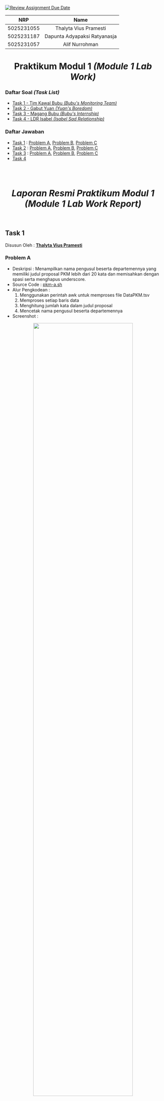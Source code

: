 [![Review Assignment Due Date](https://classroom.github.com/assets/deadline-readme-button-24ddc0f5d75046c5622901739e7c5dd533143b0c8e959d652212380cedb1ea36.svg)](https://classroom.github.com/a/nyzv0V02)
<div align=center>

|    NRP     |             Name             |
| :--------: | :--------------------------: |
| 5025231055 | Thalyta Vius Pramesti        |
| 5025231187 | Dapunta Adyapaksi Ratyanasja |
| 5025231057 | Alif Nurrohman               |

# **Praktikum Modul 1 _(Module 1 Lab Work)_**

</div>

### Daftar Soal _(Task List)_
- [Task 1 - Tim Kawal Bubu _(Bubu's Monitoring Team)_](/task-1/)
- [Task 2 - Gabut Yuan _(Yuan's Boredom)_](/task-2/)
- [Task 3 - Magang Bubu _(Bubu's Internship)_](/task-3/)
- [Task 4 - LDR Isabel _(Isabel Sad Relationship)_](/task-4/)

### Daftar Jawaban
- [Task 1](#task-1) : [Problem A](#problem-a), [Problem B](#problem-b), [Problem C](#problem-c)
- [Task 2](#task-2) : [Problem A](#problem-a-1), [Problem B](#problem-b-1), [Problem C](#problem-c-1)
- [Task 3](#task-3) : [Problem A](#problem-a-2), [Problem B](#problem-b-2), [Problem C](#problem-c-2)
- [Task 4](#task-4)

<br><br>  

<div align=center>

# *Laporan Resmi Praktikum Modul 1<br>_(Module 1 Lab Work Report)_*

</div>

<br>

## Task 1
Disusun Oleh : [**Thalyta Vius Pramesti**](https://github.com/thalytav)

### Problem A
- Deskripsi : Menampilkan nama pengusul beserta departemennya yang memiliki judul proposal PKM lebih dari 20 kata dan memisahkan dengan spasi serta menghapus underscore.
- Source Code : [pkm-a.sh](https://github.com/sisop-its-s24/praktikum-modul-1-a04/blob/main/task-1/pkm-a.sh)
- Alur Pengkodean :
  1. Menggunakan perintah awk untuk memproses file DataPKM.tsv
  2. Memproses setiap baris data
  3. Menghitung jumlah kata dalam judul proposal
  4. Mencetak nama pengusul beserta departemennya
- Screenshot :
<p align="center"><img width="80%" height="auto" src="https://github.com/sisop-its-s24/praktikum-modul-1-a04/assets/76211798/dcc045bb-fe9d-45ee-9eae-3143d06dc2b0"></img>

- Tingkat Kesulitan : Mudah

### Problem B
- Deskripsi : Menampilkan nama skema PKM yang paling diminati mahasiswa
- Source Code : [pkm-b.sh](https://github.com/sisop-its-s24/praktikum-modul-1-a04/blob/main/task-1/pkm-b.sh)
- Alur Pengkodean :
  1. Menggunakan perintah awk untuk memproses file DataPKM.tsv
  2. Menghitung jumlah proposal untuk setiap bidang penelitian
  3. Mengurutkan bidang penelitian berdasarkan jumlah proposal dari yang terbanyak hingga tersedikit
  4. Mencetak bidang penelitian dengan jumlah proposal terbanyak
- Screenshot :
<p align="center"><img width="80%" height="auto" src="https://github.com/sisop-its-s24/praktikum-modul-1-a04/assets/76211798/3885e543-c277-4138-9c54-99b2ff7675c0"></img>

- Tingkat Kesulitan : Mudah

### Problem C
- Deskripsi : Menampilkan list mahasiswa yang mengajukan 2 proposal PKM serta pembimbingnya
- Source Code : [pkm-c.sh](https://github.com/sisop-its-s24/praktikum-modul-1-a04/blob/main/task-1/pkm-c.sh)
- Alur Pengkodean :
  1. Menggunakan perintah awk untuk memproses file DataPKM.tsv
  2. Menghitung jumlah proposal untuk tiap mahasiswa
  3. Menyimpan nama lengkap mahasiswa untuk setiap dosen pembimbing
  4. Mencetak nama lengkap mahasiswa yang mengajukan 2 proposal beserta nama dosen pembimbing
- Screenshot :
<p align="center"><img width="80%" height="auto" src="https://github.com/sisop-its-s24/praktikum-modul-1-a04/assets/76211798/7848fa5c-96c3-4699-80da-e3d4fd73ef07"></img>

- Tingkat Kesulitan : Mudah

<br>

## Task 2
Disusun Oleh : [**Dapunta Adyapaksi Ratyanasja**](https://github.com/Dapunta)

### Problem A
- Deskripsi : Membuat Source Code Login untuk mencatat segala percobaan login
- Source Code : [yu_login.sh](https://github.com/sisop-its-s24/praktikum-modul-1-a04/blob/main/task-2/yu_login.sh)
- Alur Pengkodean :
  - Mengambil input username dan password dari pengguna
    ```bash
    read -p "Username : " username
    read -p "Password : " user_password
    ```
  - Mendeteksi file `data-pkm.csv` sebagai database dan file `log.txt` sebagai lokasi output
    ```bash
    file_path="../resources/data-pkm.csv"
    log_file="log.txt"
    ```
  - Melakukan looping untuk setiap baris dalam file, kemudian memberi kondisi jika **username** dan **password** yang telah diinput oleh user tadi cocok/tersedia dalam baris itu, maka user berhasil login
    ```bash
    while IFS=',' read -r no nama_pengusul...
      if [ "$nama_depan" == "$username" ]; then...
        if [ "$user_password" == "$password" ]; then...
    ```
  - Segala percobaan registrasi akan dicatat pada `log.txt`, baik yang berhasil maupun gagal
    ```bash
    logger() {
      echo "$(date +"%y/%m/%d %H:%M:%S") $1" >> "$log_file"
    }
    ```
- Screenshot :
<p align="center"><img width="80%" height="auto" src="https://github.com/sisop-its-s24/praktikum-modul-1-a04/assets/76211798/ca390b0f-c6cf-4d91-b218-bbdf7b0d1dc2"></img>

- Tingkat Kesulitan : Mudah

### Problem B
- Deskripsi : Membuat Source Code Register untuk mencatat segala percobaan registrasi dan menambah data baru
- Source Code : [yu_register.sh](https://github.com/sisop-its-s24/praktikum-modul-1-a04/blob/main/task-2/yu_register.sh)
- Alur Pengkodean :
  - Mendeteksi file `data-pkm.csv` sebagai database dan file `log.txt` sebagai lokasi output
    ```bash
    file_path="../resources/data-pkm.csv"
    log_file="log.txt"
    ```
  - Mengambil input Nama_Pengusul, Departemen, Fakultas, Judul, Pendamping (NIDN), dan Skema dari user
    ```bash
    read -p "Nama Pengusul : " nama_pengusul
    read ...
    ```
  - Mengecek apakah username sudah ada dalam database, jika sudah maka tidak bisa mendaftar
    ```bash
    if grep -q ",${nama_pengusul}," $file_path; then
      echo "Registrasi Gagal! Username Sudah Ada."
    ```
  - Jika username belum terdaftar, user bisa melanjutkan proses registrasi, kemudian data baru akan ditambahkan ke file `data-pkm.csv`
    ```bash
    new_line=$(printf "\n%s,%s,%s,%s,%s,%s,%s" "$proposal_number" "$nama_pengusul" "$departemen" "$fakultas" "$judul" "$pendamping" "$skema")
    echo -n "$new_line" >> "$file_path"
    ```
  - Segala percobaan registrasi akan dicatat pada `log.txt`, baik yang berhasil maupun gagal
    ```bash
    logger() {
      echo "$(date +"%y/%m/%d %H:%M:%S") $1" >> "$log_file"
    }
    ```
- Screenshot :
<p align="center"><img width="80%" height="auto" src="https://github.com/sisop-its-s24/praktikum-modul-1-a04/assets/76211798/3e72205e-a3a4-4763-b524-1c2c654f13d5"></img>

- Tingkat Kesulitan : Mudah

### Problem C
- Deskripsi : Membuat Source Code automasi untuk menyimpan username dan password ke dalam file lain
- Source Code : [yu_database.sh](https://github.com/sisop-its-s24/praktikum-modul-1-a04/blob/main/task-2/yu_database.sh)
- Alur Pengkodean :
  - Mendeteksi file `data-pkm.csv` sebagai source awal dan file `users.txt` sebagai lokasi output
    ```bash
    file_path="../resources/data-pkm.csv"
    log_file="users.txt"
    ```
  - Membaca setiap baris file untuk menemukan _username_ dan _password_
    ```bash
    while IFS=',' read -r no nama_pengusul...
      username=$(echo "$nama_pengusul"...
      ...
    ```
  - Menyimpan username dan password dalam file `users.txt`
    ```bash
    new=$(printf "\n%s,%s,%s" "$no" "$username" "$password")
    echo -n "$new" >> "$result"
    ```
  - Mengatur sistem automasi pada crontab. File bash tersebut akan dijalankan pada menit ke-0 setiap jamnya.
    ```bash
    0 * * * * chmod +x yu_database.sh && ./yu_database.sh
    ```
- Screenshot :
<p align="center"><img width="80%" height="auto" src="https://github.com/sisop-its-s24/praktikum-modul-1-a04/assets/76211798/7492ccd4-d7c8-4fe8-ba0a-f5e911006ec4"></img>

- Tingkat Kesulitan :
  - File bash : Mudah
  - File cron : Sulit

<br>

## Task 3
Disusun Oleh : [**Alif Nurrohman**](https://github.com/alifnurrohmans)

### Problem A
- Deksripsi : Membuat File Log untuk Monitoring RAM dan Size Suatu Directory
- Source Code : [minute_log.sh](https://github.com/sisop-its-s24/praktikum-modul-1-a04/blob/main/task-3/minute_log.sh)
- Alur Pengkodean :
  - Membuat function monitor metrics, yang menjalankan :
    1. Mengambil nilai metrics ram
    ```bash
    ram_metrics=$(free -m | awk 'NR==2 {
    total_ram=$2;              # Nilai kolom kedua adalah Total RAM
    used_ram=$3;               # Nilai kolom ketiga adalah RAM yang digunakan
    free_ram=$4;               # Nilai kolom keempat adalah RAM yang tersedia atau bebas
    shared_ram=$5;             # Nilai kolom kelima adalah RAM yang digunakan untuk alokasi memori bersama
    buffer_ram=$6;             # Nilai kolom keenam adalah RAM yang digunakan untuk buffering data
    available_ram=$7;          # Nilai kolom ketujuh adalah RAM yang tersedia untuk penggunaan, termasuk yang bebas dan yang digunakan untuk buffering

    # Menggabungkan nilai-nilai di atas dalam satu string yang dipisahkan dengan koma (,)
    print total_ram "," used_ram "," free_ram "," shared_ram "," buffer_ram "," available_ram
    }')
    ```
    2. Mengambil nilai swap
    ```bash
    swap_metrics=$(free -m | awk 'NR==3 {
    swap_total=$2;      # Nilai kolom kedua adalah Total Swap
    swap_used=$3;       # Nilai kolom ketiga adalah Swap yang digunakan
    swap_free=$4;       # Nilai kolom keempat adalah Swap yang tersedia atau bebas

    # Menggabungkan nilai-nilai di atas dalam satu string yang dipisahkan dengan koma (,)
    print swap_total "," swap_used "," swap_free
    }')
    ```
    3. Mengambil path yang di monitor dan size nya
    ```bash
    directory_path="/home/anonymous"                                #directory yang akan di cek sizenya
    directory_size=$(du -sh $directory_path | awk '{print $1}')     #cek size dengan du -sh <path>
    ```
    4. Tampilkan hasil metrics ram, swap, path, dan sizenya sesuai format yang diberikan, yaitu : 
    "mem_total,mem_used,mem_free,mem_shared,mem_buff,mem_available,swap_total,swap_used,swap_free,path,path_size"
    ```bash
    echo "mem_total,mem_used,mem_free,mem_shared,mem_buff,mem_available,swap_total,swap_used,swap_free,path,path_size" >> /home/anonymous/metrics/metrics_$(date "+%Y%m%d%H%M%S").log
    echo "$ram_metrics, $swap_metrics, $directory_path, $directory_size" >> /home/anonymous/metrics/metrics_$(date "+%Y%m%d%H%M%S").log
    ```
  - Jalankan function yang sudah dibuat
  ```bash
  # Main function
  main() {
      monitor_metrics
  }
  
  main
  ```

- Screenshot : 
<p align="center"><img width="80%" height="auto" src="https://github.com/sisop-its-s24/praktikum-modul-1-a04/assets/76211798/fac37444-bfb9-42c9-9ee7-7b6713cb1383"></img>

- Tingkat Kesulitan : Sedang


### Problem B
- Deksripsi : Menjalankan Script diatas otomatis setiap 1 Menit Sekali
- Source Code : [crontabs](https://github.com/sisop-its-s24/praktikum-modul-1-a04/blob/main/task-3/crontabs)
- Membuat Crontab Seperti Berikut :
  ```bash
  * * * * * /home/anonymous/minute_log.sh  
  ```
- Tingkat Kesulitan : Mudah


### Problem C
- Deksripsi : Membuat Script untuk Aggregasi File minute_log.sh
- Source Code : [aggregate_minutes_to_hourly_log.sh](https://github.com/sisop-its-s24/praktikum-modul-1-a04/blob/main/task-3/aggregate_minutes_to_hourly_log.sh)
- Alur Pengkodean :
  1. Siapkan Nama file Log yang akan di Aggregasi dan Buat File Aggregasi Sesuai Format "metrics_agg_{YmdH}.log"
    ```bash
    # Mendapatkan waktu saat ini dalam format YmdH
    current_hour=$(date "+%Y%m%d%H")
    
    # Pola nama file log
    file_pattern="/home/anonymous/metrics/metrics_$current_hour*.log"
    
    # Mendapatkan direktori log
    log_dir="/home/anonymous/metrics"
    
    # Membuat file log untuk hasil agregasi
    aggregate_log_file="$log_dir/metrics_agg_$current_hour.log"
    
    # membuat file
    touch $aggregate_log_file
    ```
  2. Deklarasikan Variable yang Dibutuhkan
    ```bash
    jumlah_loop=0
    #untuk rata"
    mem_total=0
    mem_used=0
    mem_free=0
    mem_shared=0
    mem_buff=0
    mem_available=0
    swap_total=0
    swap_used=0
    swap_free=0
    
    path_size=0
    
    #untuk minimum
    min_mem_total=0
    min_mem_used=0
    min_mem_free=0
    min_mem_shared=0
    min_mem_buff=0
    min_mem_available=0
    min_swap_total=0
    min_swap_used=0
    min_swap_free=0
    min_path_size=0
    
    #untuk maximum
    max_mem_total=0
    max_mem_used=0
    max_mem_free=0
    max_mem_shared=0
    max_mem_buff=0
    max_mem_available=0
    max_swap_total=0
    max_swap_used=0
    max_path_size=0
    ```
  3. Looping Setiap File minute_log.sh dan Aggregasi (Minimum, Maximum, Average)
    ```bash
    # Loop melalui setiap file yang cocok dengan pola
    for file in $file_pattern; do
        # Pastikan file yang ada adalah file reguler
        if [ -f "$file" ]; then
            # Baca baris kedua dari file log
            line=$(head -n 2 "$file" | tail -n 1)
            
            # Atur IFS ke koma
            IFS=',' read -ra data <<< "$line"
    
            # konversi path size dari 60m > 60
            path_size_number=$(echo "${data[10]}" | sed 's/[^0-9]*//g')
    
            # mencari rata-rata
            # tambah nilai loop
            jumlah_loop=$((jumlah_loop+1))
            # Simpan setiap elemen ke dalam variabel
            mem_total=$((mem_total + ${data[0]}))
            mem_used=$((mem_used + ${data[1]}))
            mem_free=$((mem_free + ${data[2]}))
            mem_shared=$((mem_shared + ${data[3]}))
            mem_buff=$((mem_buff + ${data[4]}))
            mem_available=$((mem_available + ${data[5]}))
            swap_total=$((swap_total + ${data[6]}))
            swap_used=$((swap_used + ${data[7]}))
            swap_free=$((swap_free + ${data[8]}))
            path_size=$((path_size + path_size_number))
    
            # ambil data pertama untuk di cek data selanjutnya (khusus minimal)
            if [ $jumlah_loop -eq 1 ]; then 
                min_mem_total=${data[0]}
                min_mem_used=${data[1]}
                min_mem_free=${data[2]}
                min_mem_shared=${data[3]}
                min_mem_buff=${data[4]}
                min_mem_available=${data[5]}
                min_swap_total=${data[6]}
                min_swap_used=${data[7]}
                min_swap_free=${data[8]}
                min_path_size=${path_size_number}
            fi
    
            # min max
            if (( ${data[0]} < min_mem_total )); then min_mem_total=${data[0]}; fi
            if (( ${data[0]} > max_mem_total )); then max_mem_total=${data[0]}; fi
            if (( ${data[1]} < min_mem_used )); then min_mem_used=${data[1]}; fi
            if (( ${data[1]} > max_mem_used )); then max_mem_used=${data[1]}; fi
            if (( ${data[2]} < min_mem_free )); then min_mem_free=${data[2]}; fi
            if (( ${data[2]} > max_mem_free )); then max_mem_free=${data[2]}; fi
            if (( ${data[3]} < min_mem_shared )); then min_mem_shared=${data[3]}; fi
            if (( ${data[3]} > max_mem_shared )); then max_mem_shared=${data[3]}; fi
            if (( ${data[4]} < min_mem_buff )); then min_mem_buff=${data[4]}; fi
            if (( ${data[4]} > max_mem_buff )); then max_mem_buff=${data[4]}; fi
            if (( ${data[5]} < min_mem_available )); then min_mem_available=${data[5]}; fi
            if (( ${data[5]} > max_mem_available )); then max_mem_available=${data[5]}; fi
            if (( ${data[6]} < min_swap_total )); then min_swap_total=${data[6]}; fi
            if (( ${data[6]} > max_swap_total )); then max_swap_total=${data[6]}; fi
            if (( ${data[7]} < min_swap_used )); then min_swap_used=${data[7]}; fi
            if (( ${data[7]} > max_swap_used )); then max_swap_used=${data[7]}; fi
            if (( ${data[8]} < min_swap_free )); then min_swap_free=${data[8]}; fi
            if (( ${data[8]} > max_swap_free )); then max_swap_free=${data[8]}; fi
            
            # Periksa apakah path_size_number lebih kecil dari min_path_size
            if (( path_size_number < min_path_size )); then
                min_path_size=$path_size_number
            fi
    
            # Periksa apakah path_size_number lebih besar dari max_path_size
            if (( path_size_number > max_path_size )); then
                max_path_size=$path_size_number
            fi
        fi
    done
    ```
  4. Cari Rata" Setelah Dijumlahkan
    ```bash
    # hitung nilai rata"
    # Fungsi untuk melakukan perhitungan float menggunakan awk
    calc_float() {
        awk "BEGIN {printf \"%.2f\", $1}"
    }
    
    # Menghitung rata-rata dalam float
    avg_mem_total=$(calc_float "$mem_total/$jumlah_loop")
    avg_mem_used=$(calc_float "$mem_used/$jumlah_loop")
    avg_mem_free=$(calc_float "$mem_free/$jumlah_loop")
    avg_mem_shared=$(calc_float "$mem_shared/$jumlah_loop")
    avg_mem_buff=$(calc_float "$mem_buff/$jumlah_loop")
    avg_mem_available=$(calc_float "$mem_available/$jumlah_loop")
    avg_swap_total=$(calc_float "$swap_total/$jumlah_loop")
    avg_swap_used=$(calc_float "$swap_used/$jumlah_loop")
    avg_swap_free=$(calc_float "$swap_free/$jumlah_loop")
    avg_path_size=$(calc_float "$path_size/$jumlah_loop")
    ```
  5. Tampilkan Hasil Aggregasi Sesuai Format yang Diberikan kedalam File Aggregasi
    ```bash
    echo "type,mem_total,mem_used,mem_free,mem_shared,mem_buff,mem_available,swap_total,swap_used,swap_free,path,path_size"  >> "$aggregate_log_file"
    echo "Minimum,$min_mem_total,$min_mem_used,$min_mem_free,$min_mem_shared,$min_mem_buff,$min_mem_available,$min_swap_total,$min_swap_used,$min_swap_free,$log_dir,${min_path_size}M"  >> "$aggregate_log_file"
    echo "Maximum,$max_mem_total,$max_mem_used,$max_mem_free,$max_mem_shared,$max_mem_buff,$max_mem_available,$max_swap_total,$max_swap_used,$max_swap_free,$log_dir,${max_path_size}M"  >> "$aggregate_log_file"
    echo "Average,$avg_mem_total,$avg_mem_used,$avg_mem_free,$avg_mem_shared,$avg_mem_buff,$avg_mem_available,$avg_swap_total,$avg_swap_used,$avg_swap_free,$log_dir,${avg_path_size}M"  >> "$aggregate_log_file"
    ```

  6. Tambahkan Isi File Crontab Agar Dijalankan Setiap Jam atau di Menit 59 :
  ```bash
  59 * * * * /home/anonymous/aggregate_minutes_to_hourly_log.sh 
  ```
     
- Tingkat Kesulitan : Sulit

### Problem C
- Deksripsi : Membuat Script untuk Aggregasi File minute_log.sh
- Source Code : [aggregate_minutes_to_hourly_log.sh](https://github.com/sisop-its-s24/praktikum-modul-1-a04/blob/main/task-3/aggregate_minutes_to_hourly_log.sh)
- Alur Pengkodean :
  a. Siapkan Nama File yang Dibutuhkan
    ```bash
    #!/bin/bash
    # Mendapatkan tanggal dan jam saat ini dalam format YmdH
    current_datetime=$(date "+%Y%m%d%H")
    
    # Nama file untuk menyimpan semua log metrics aggregasi dalam satu file .gz
    backup_file="backup_metrics_${current_datetime}.gz"
    
    # Pola nama file log yang ingin Anda agregasikan
    file_pattern="/home/anonymous/metrics/metrics_agg_${current_datetime:0:8}*.log" #0:8 artinya ambil 8 huruf pertama
    
    # Mendapatkan direktori log
    log_dir="/home/anonymous/metrics"
    ```
  b. Tampilkan
    ```bash
    # Menggabungkan semua file log yang cocok dengan pola ke dalam satu file
    cat $file_pattern | gzip > "$log_dir/$backup_file"
    
    echo "Logs aggregated and saved to $log_dir/$backup_file"
    ```
- Tingkat Kesulitan : Mudah

### Problem E
- Deksripsi : Membuat Akses File Hanya Untuk User Yang Membuat
- Source Code :
  ```bash
  sudo setfacl -R -m u::r-x /home/anonymous/metrics 
  ```
- Tingkat Kesulitan : Mudah

<br>

## Task 4
Disusun Bersama
- Deskripsi :
  - Problem A : Membuat Source Code untuk mendownload gambar _Mingyu Seventeen_ setiap 5 jam sekali dengan path dan format file yang telah ditentukan
  - Problem B : Membuat Source Code untuk menyatukan folder yang telah dibuat menjadi file zip setiap 10 jam sekali
  - Problem C : Membuat Source Code untuk menghapus semua folder dan zip setiap hari pada pukul 02.00
  - Problem D : Membuat Source Code untuk mendownload gambar Levi dan Eren secara bergantian setiap hari
- Source Code : [isabel.sh](https://github.com/sisop-its-s24/praktikum-modul-1-a04/blob/main/task-4/isabel.sh)
- Run Code Manually :
  - Problem A
    ```bash
    bash path_to_file/isabel.sh 1
    ```
  - Problem B
    ```bash
    bash path_to_file/isabel.sh 2
    ```
  - Problem C
    ```bash
    bash path_to_file/isabel.sh 3
    ```
  - Problem D
    ```bash
    bash path_to_file/isabel.sh 4
    ```
- Alur Pengkodean :
  - `Problem A`
    - File bash diexecute dengan menambahkan argumen 1
    - Program akan membaca waktu saat dijalankan, dengan menyimpannya ke variabel `time_`
    - Program akan membuat path menuju folder untuk menyimpan kumpulan gambar yang akan didownload. Jika folder sudah tersedia, maka program akan membuat path baru sesuai dengan loopnya.
    - Program akan mendownload gambar sebanyak jumlah yang telah ditentukan dengan kondisi waktunya kemudian akan menyimpannya ke dalam folder yang telah dibuat
  - `Problem B`
    - File bash diexecute dengan menambahkan argumen 2
    - Program mendeteksi file zip. Jika file zip sudah tersedia, maka program akan membuat file zip baru dengan nama sesuai loop setelahnya
    - Program akan membaca semua folder yang ada dalam path, kemudian menyatukannya ke dalam file zip tadi.
  - `Problem C`
    - File bash diexecute dengan menambahkan argumen 3
    - Program akan menghapus semua folder dan file zip yang ada dalam path
  - `Problem D`
    - File bash diexecute dengan menambahkan argumen 4
    - Program akan membaca waktu saat dijalankan, dengan menyimpannya ke variabel `date_` dan `tanggal`
    - Program membuat folder `AttackOnTitan`. Jika folder sudah tersedia, maka skip
    - Program akan mendownload gambar dengan ketentuan :
      - Jika tanggal genap, maka mendownload gambar Levi
      - Jika tanggal ganjil, maka mendownload gambar Eren
    - Program akan menyimpan gambar yang telah didownload ke dalam folder `AttackOnTitan`
- Screenshot :
<p align="center">
<img width="80%" height="auto" src="https://github.com/sisop-its-s24/praktikum-modul-1-a04/assets/76211798/0a1db6c7-61f8-465f-b4e9-01ee25a8a82c"></img>
<img width="80%" height="auto" src="https://github.com/sisop-its-s24/praktikum-modul-1-a04/assets/76211798/7e7ef96d-afd1-4637-aedf-2dd5aae9c90c"></img>
<img width="80%" height="auto" src="https://github.com/sisop-its-s24/praktikum-modul-1-a04/assets/76211798/b3aba3ef-2f04-42b0-84a2-933646ad0a17"></img>

- Tingkat Kesulitan :
  - File bash : Mudah
  - File cron : Sulit
